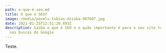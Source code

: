 ```yaml
---
path: o-que-é-seo.md
title: O que é SEO?
image: /media/pexels-tobias-dziuba-907607.jpg
date: 2021-01-25T12:51:20.693Z
description: Saiba o que é SEO e o quão importante é para o seu site ter sucesso
  nas buscas do Google
---
```

Teste.